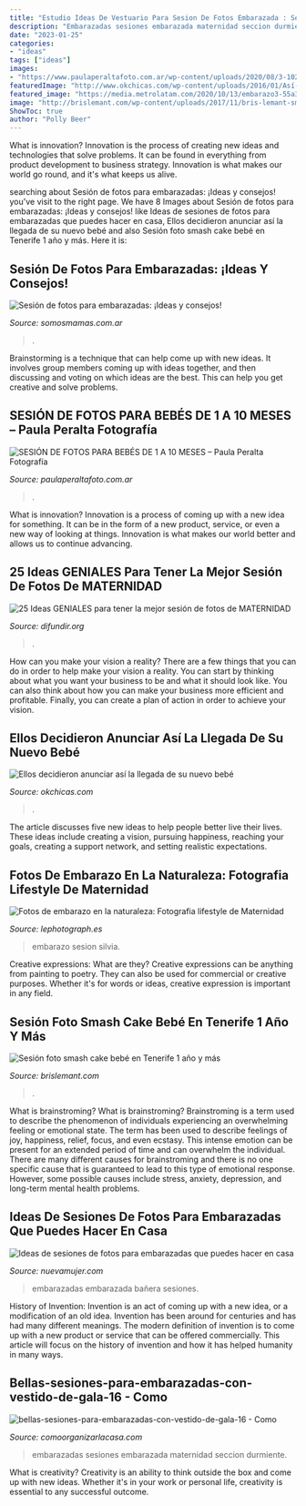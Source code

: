```yaml
---
title: "Estudio Ideas De Vestuario Para Sesion De Fotos Embarazada : Sesión De Fotos Para Embarazadas: ¡ideas Y Consejos!"
description: "Embarazadas sesiones embarazada maternidad seccion durmiente"
date: "2023-01-25"
categories:
- "ideas"
tags: ["ideas"]
images:
- "https://www.paulaperaltafoto.com.ar/wp-content/uploads/2020/08/3-1024x683.jpg"
featuredImage: "http://www.okchicas.com/wp-content/uploads/2016/01/Así-anunciaron-la-llegada-y-nacimiento-de-su-bebé-6.jpg"
featured_image: "https://media.metrolatam.com/2020/10/13/embarazo3-55a37b95fc6f2651384333bb85a38a28-0x1200.jpg"
image: "http://brislemant.com/wp-content/uploads/2017/11/bris-lemant-smash-cake-tenerife-2.jpg"
ShowToc: true
author: "Polly Beer"
---
```



What is innovation?
Innovation is the process of creating new ideas and technologies that solve problems. It can be found in everything from product development to business strategy. Innovation is what makes our world go round, and it's what keeps us alive.

	

		
searching about Sesión de fotos para embarazadas: ¡Ideas y consejos! you've visit to the right page. We have 8 Images about Sesión de fotos para embarazadas: ¡Ideas y consejos! like Ideas de sesiones de fotos para embarazadas que puedes hacer en casa, Ellos decidieron anunciar así la llegada de su nuevo bebé and also Sesión foto smash cake bebé en Tenerife 1 año y más. Here it is:
		
    
## Sesión De Fotos Para Embarazadas: ¡Ideas Y Consejos!

<img loading=lazy src="https://www.somosmamas.com.ar/wp-content/uploads/2017/05/ecb664f62852e.jpg" onerror="this.onerror=null;this.src='https://tse1.mm.bing.net/th?id=OIP.sr3NlSxT3p3Kprb3vAWPPgHaJW&amp;pid=15.1';" alt="Sesión de fotos para embarazadas: ¡Ideas y consejos!">

_Source: somosmamas.com.ar_

>. 

	

Brainstorming is a technique that can help come up with new ideas. It involves group members coming up with ideas together, and then discussing and voting on which ideas are the best. This can help you get creative and solve problems.

    
## SESIÓN DE FOTOS PARA BEBÉS DE 1 A 10 MESES – Paula Peralta Fotografía

<img loading=lazy src="https://www.paulaperaltafoto.com.ar/wp-content/uploads/2020/08/3-1024x683.jpg" onerror="this.onerror=null;this.src='https://tse2.mm.bing.net/th?id=OIP.UB5qFCB4AHi9JbWu-CnrUAHaE8&amp;pid=15.1';" alt="SESIÓN DE FOTOS PARA BEBÉS DE 1 A 10 MESES – Paula Peralta Fotografía">

_Source: paulaperaltafoto.com.ar_

>. 

	

What is innovation?
Innovation is a process of coming up with a new idea for something. It can be in the form of a new product, service, or even a new way of looking at things. Innovation is what makes our world better and allows us to continue advancing.

    
## 25 Ideas GENIALES Para Tener La Mejor Sesión De Fotos De MATERNIDAD

<img loading=lazy src="https://difundir.org/wp-content/uploads/2015/11/fotografías-de-embarazadas-3.jpg" onerror="this.onerror=null;this.src='https://tse2.mm.bing.net/th?id=OIP.c2ShfFP08nR32_ZR7VCLhQHaLH&amp;pid=15.1';" alt="25 Ideas GENIALES para tener la mejor sesión de fotos de MATERNIDAD">

_Source: difundir.org_

>. 

	

How can you make your vision a reality?
There are a few things that you can do in order to help make your vision a reality. You can start by thinking about what you want your business to be and what it should look like. You can also think about how you can make your business more efficient and profitable. Finally, you can create a plan of action in order to achieve your vision.

    
## Ellos Decidieron Anunciar Así La Llegada De Su Nuevo Bebé

<img loading=lazy src="http://www.okchicas.com/wp-content/uploads/2016/01/Así-anunciaron-la-llegada-y-nacimiento-de-su-bebé-6.jpg" onerror="this.onerror=null;this.src='https://tse2.mm.bing.net/th?id=OIP.WGi2jj7eOsrDpmGJ_6YWJgHaJ3&amp;pid=15.1';" alt="Ellos decidieron anunciar así la llegada de su nuevo bebé">

_Source: okchicas.com_

>. 

	

The article discusses five new ideas to help people better live their lives. These ideas include creating a vision, pursuing happiness, reaching your goals, creating a support network, and setting realistic expectations.

    
## Fotos De Embarazo En La Naturaleza: Fotografia Lifestyle De Maternidad

<img loading=lazy src="https://lephotograph.es/wp-content/uploads/2017/08/sesion-de-embarazo-en-bilbao.jpg" onerror="this.onerror=null;this.src='https://tse4.mm.bing.net/th?id=OIP.xXjwHRuHJl5ejigx4zDJrAHaE8&amp;pid=15.1';" alt="Fotos de embarazo en la naturaleza: Fotografia lifestyle de Maternidad">

_Source: lephotograph.es_

>embarazo sesion silvia. 

	

Creative expressions: What are they?
Creative expressions can be anything from painting to poetry. They can also be used for commercial or creative purposes. Whether it's for words or ideas, creative expression is important in any field.

    
## Sesión Foto Smash Cake Bebé En Tenerife 1 Año Y Más

<img loading=lazy src="http://brislemant.com/wp-content/uploads/2017/11/bris-lemant-smash-cake-tenerife-2.jpg" onerror="this.onerror=null;this.src='https://tse1.mm.bing.net/th?id=OIP.X33OWp13RJDhsH8ctH8anAHaE7&amp;pid=15.1';" alt="Sesión foto smash cake bebé en Tenerife 1 año y más">

_Source: brislemant.com_

>. 

	

What is brainstroming?
What is brainstroming? Brainstroming is a term used to describe the phenomenon of individuals experiencing an overwhelming feeling or emotional state. The term has been used to describe feelings of joy, happiness, relief, focus, and even ecstasy. This intense emotion can be present for an extended period of time and can overwhelm the individual. There are many different causes for brainstroming and there is no one specific cause that is guaranteed to lead to this type of emotional response. However, some possible causes include stress, anxiety, depression, and long-term mental health problems.

    
## Ideas De Sesiones De Fotos Para Embarazadas Que Puedes Hacer En Casa

<img loading=lazy src="https://media.metrolatam.com/2020/10/13/embarazo3-55a37b95fc6f2651384333bb85a38a28-0x1200.jpg" onerror="this.onerror=null;this.src='https://tse3.mm.bing.net/th?id=OIP.4RLxKt2NIZNB8rGdgoXNNAHaKH&amp;pid=15.1';" alt="Ideas de sesiones de fotos para embarazadas que puedes hacer en casa">

_Source: nuevamujer.com_

>embarazadas embarazada bañera sesiones. 

	

History of Invention:
Invention is an act of coming up with a new idea, or a modification of an old idea. Invention has been around for centuries and has had many different meanings. The modern definition of invention is to come up with a new product or service that can be offered commercially. This article will focus on the history of invention and how it has helped humanity in many ways.

    
## Bellas-sesiones-para-embarazadas-con-vestido-de-gala-16 - Como

<img loading=lazy src="https://comoorganizarlacasa.com/wp-content/uploads/2016/10/Bellas-sesiones-para-embarazadas-con-vestido-de-gala-16.jpg" onerror="this.onerror=null;this.src='https://tse1.mm.bing.net/th?id=OIP.VlsEk7v5ZUfMZ2dSXsjHpQHaE7&amp;pid=15.1';" alt="bellas-sesiones-para-embarazadas-con-vestido-de-gala-16 - Como">

_Source: comoorganizarlacasa.com_

>embarazadas sesiones embarazada maternidad seccion durmiente. 

	

What is creativity?
Creativity is an ability to think outside the box and come up with new ideas. Whether it's in your work or personal life, creativity is essential to any successful outcome.

